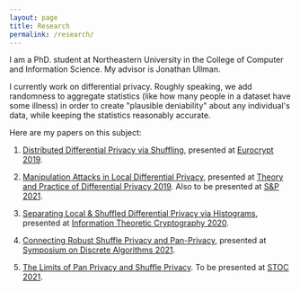 ```yaml
---
layout: page
title: Research
permalink: /research/
---
```


I am a PhD. student at Northeastern University in the College of Computer and Information Science. My advisor is Jonathan Ullman.

I currently work on differential privacy. Roughly speaking, we add randomness to aggregate statistics (like how many people in a dataset have some illness) in order to create "plausible deniability" about any individual's data, while keeping the statistics reasonably accurate.

Here are my papers on this subject:

1. [Distributed Differential Privacy via Shuffling](https://arxiv.org/abs/1808.01394), presented at [Eurocrypt 2019](https://eurocrypt.iacr.org/2019/).

2. [Manipulation Attacks in Local Differential Privacy](https://arxiv.org/abs/1909.09630), presented at [Theory and Practice of Differential Privacy 2019](https://tpdp.cse.buffalo.edu/2019/). Also to be presented at [S&P 2021](https://www.ieee-security.org/TC/SP2021/).

3. [Separating Local & Shuffled Differential Privacy via Histograms](http://arxiv.org/abs/1911.06879), presented at [Information Theoretic Cryptography 2020](https://itcrypto.github.io/2020.html).

4. [Connecting Robust Shuffle Privacy and Pan-Privacy](https://arxiv.org/abs/2004.09481), presented at [Symposium on Discrete Algorithms 2021](https://www.siam.org/conferences/cm/conference/soda21).

5. [The Limits of Pan Privacy and Shuffle Privacy](https://arxiv.org/abs/2009.08000). To be presented at [STOC 2021](http://acm-stoc.org/stoc2021/).